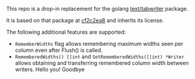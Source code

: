 This repo is a drop-in replacement for the golang [text/tabwriter](https://golang.org/pkg/text/tabwriter/) package.

It is based on that package at [cf2c2ea8](https://github.com/golang/go/tree/cf2c2ea89d09d486bb018b1817c5874388038c3a/src/text/tabwriter) and inherits its license.

The following additional features are supported:
* `RememberWidths` flag allows remembering maximum widths seen per column even after Flush() is called.
* `RememberedWidths() []int` and `SetRememberedWidths([]int) *Writer` allows obtaining and transferring remembered column width between writers.
Hello you!
Goodbye
